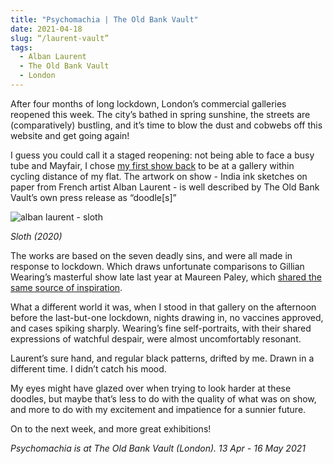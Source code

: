 ```yaml
---
title: "Psychomachia | The Old Bank Vault"
date: 2021-04-18
slug: “/laurent-vault”
tags:
  - Alban Laurent
  - The Old Bank Vault
  - London
---
```


After four months of long lockdown, London’s commercial galleries reopened this week. The city’s bathed in spring sunshine, the streets are (comparatively) bustling, and it’s time to blow the dust and cobwebs off this website and get going again!

I guess you could call it a staged reopening: not being able to face a busy tube and Mayfair, I chose [my first show back](https://www.theoldbankvault.com/exhibitions/9-psychomachia/overview/) to be at a gallery within cycling distance of my flat. The artwork on show - India ink sketches on paper from French artist Alban Laurent - is well described by The Old Bank Vault’s own press release as “doodle[s]”

![alban laurent - sloth](/laurent-vault-1.jpg)

*Sloth (2020)*

The works are based on the seven deadly sins, and were all made in response to lockdown. Which draws unfortunate comparisons to Gillian Wearing’s masterful show late last year at Maureen Paley, which [shared the same source of inspiration](/wearing-paley).

What a different world it was, when I stood in that gallery on the afternoon before the last-but-one lockdown, nights drawing in, no vaccines approved, and cases spiking sharply. Wearing’s fine self-portraits, with their shared expressions of watchful despair, were almost uncomfortably resonant.

Laurent’s sure hand, and regular black patterns, drifted by me. Drawn in a different time. I didn’t catch his mood.

My eyes might have glazed over when trying to look harder at these doodles, but maybe that’s less to do with the quality of what was on show, and more to do with my excitement and impatience for a sunnier future.

On to the next week, and more great exhibitions!

*Psychomachia is at The Old Bank Vault (London).  13 Apr - 16 May 2021*
